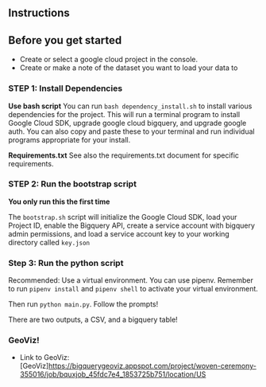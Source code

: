 ## Instructions 

## Before you get started

- Create or select a google cloud project in the console. 
- Create or make a note of the dataset you want to load your data to

### STEP 1: Install Dependencies 

**Use bash script**
You can run `bash dependency_install.sh` to install various dependencies for the project. This will run a terminal program to install Google Cloud SDK, upgrade google cloud bigquery, and upgrade google auth. You can also copy and paste these to your terminal and run individual programs appropriate for your install. 

**Requirements.txt**
See also the requirements.txt document for specific requirements. 

### STEP 2: Run the bootstrap script

**You only run this the first time**

The `bootstrap.sh` script will initialize the Google Cloud SDK, load your Project ID,  enable the Bigquery API, create a service account with bigquery admin permissions, and load a service account key to your working directory called `key.json`

### Step 3: Run the python script
Recommended: Use a virtual environment. You can use pipenv. Remember to run `pipenv install` and `pipenv shell` to activate your virtual environment. 

Then run `python main.py`. Follow the prompts!

There are two outputs, a CSV, and a bigquery table!


### GeoViz!

- Link to GeoViz: [GeoViz]<https://bigquerygeoviz.appspot.com/project/woven-ceremony-355016/job/bquxjob_45fdc7e4_1853725b751/location/US>

